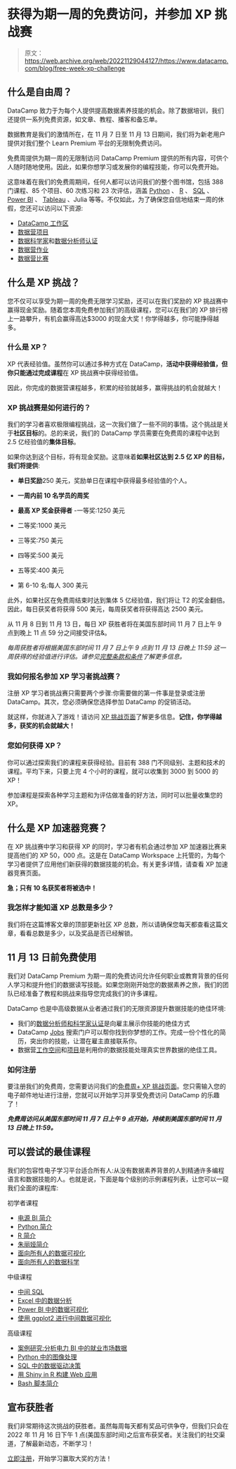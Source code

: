 # 获得为期一周的免费访问，并参加 XP 挑战赛

> 原文：<https://web.archive.org/web/20221129044127/https://www.datacamp.com/blog/free-week-xp-challenge>

## 什么是自由周？

DataCamp 致力于为每个人提供提高数据素养技能的机会。除了数据培训，我们还提供一系列免费资源，如文章、教程、播客和备忘单。

数据教育是我们的激情所在，在 11 月 7 日至 11 月 13 日期间，我们将为新老用户提供对我们整个 Learn Premium 平台的无限制免费访问。

免费周提供为期一周的无限制访问 DataCamp Premium 提供的所有内容，可供个人随时随地使用。因此，如果你想学习或发展你的编程技能，你可以免费开始。

这意味着在我们的免费周期间，任何人都可以访问我们的整个图书馆，包括 388 门课程、85 个项目、60 次练习和 23 次评估，涵盖 [Python](https://web.archive.org/web/20221115185752/https://www.datacamp.com/learn/python) 、 [R](https://web.archive.org/web/20221115185752/https://www.datacamp.com/learn/r) 、 [SQL](https://web.archive.org/web/20221115185752/https://www.datacamp.com/learn/sql) 、 [Power BI](https://web.archive.org/web/20221115185752/https://www.datacamp.com/learn/power-bi) 、 [Tableau](https://web.archive.org/web/20221115185752/https://www.datacamp.com/learn/tableau) 、Julia 等等。不仅如此，为了确保您自信地结束一周的休假，您还可以访问以下资源:

*   [DataCamp 工作区](https://web.archive.org/web/20221115185752/https://www.datacamp.com/workspace)
*   [数据营项目](https://web.archive.org/web/20221115185752/https://www.datacamp.com/projects)
*   [数据科学家](https://web.archive.org/web/20221115185752/https://www.datacamp.com/certification/data-scientist)和[数据分析师认证](https://web.archive.org/web/20221115185752/https://www.datacamp.com/certification/data-analyst)
*   [数据营作业](https://web.archive.org/web/20221115185752/https://www.datacamp.com/data-jobs)
*   [数据营比赛](https://web.archive.org/web/20221115185752/https://www.datacamp.com/data-science-competitions)

## 什么是 XP 挑战？

您不仅可以享受为期一周的免费无限学习奖励，还可以在我们奖励的 XP 挑战赛中赢得现金奖励。随着您本周免费参加我们的高级课程，您可以在我们的 XP 排行榜上一路攀升，有机会赢得高达$3000 的现金大奖！你学得越多，你可能挣得越多。

### 什么是 XP？

XP 代表经验值。虽然你可以通过多种方式在 DataCamp，**活动中获得经验值，但你只能通过完成课程**在 XP 挑战赛中获得经验值。

因此，你完成的数据营课程越多，积累的经验就越多，赢得挑战的机会就越大！

### XP 挑战赛是如何进行的？

我们的学习者喜欢极限编程挑战，这一次我们做了一些不同的事情。这个挑战是关于**社区目标**的。总的来说，我们的 DataCamp 学员需要在免费周的课程中达到 2.5 亿经验值的**集体目标**。

如果你达到这个目标，将有现金奖励。这意味着**如果社区达到 2.5 亿 XP 的目标，我们将提供**:

*   **单日奖励**250 美元，奖励单日在课程中获得最多经验值的个人。
*   **一周内前 10 名学员的周奖**

*   **最高 XP 奖金获得者** -一等奖:1250 美元
*   二等奖:1000 美元
*   三等奖:750 美元
*   四等奖:500 美元
*   五等奖:400 美元
*   第 6-10 名:每人 300 美元

此外，如果社区在免费周结束时达到集体 5 亿经验值，我们将让 T2 的奖金翻倍。因此，每日获奖者将获得 500 美元，每周获奖者将获得高达 2500 美元。

从 11 月 8 日到 11 月 13 日，每日 XP 获胜者将在美国东部时间 11 月 7 日上午 9 点到晚上 11 点 59 分之间接受评估&。

*每周获胜者将根据美国东部时间 11 月 7 日上午 9 点到 11 月 13 日晚上 11:59 这一周获得的经验值进行评估。请参见[完整条款和条件](https://web.archive.org/web/20221115185752/https://support.datacamp.com/hc/en-us/articles/9956139503767)了解更多信息。*

### 我如何报名参加 XP 学习者挑战赛？

注册 XP 学习者挑战赛只需要两个步骤:你需要做的第一件事是登录或注册 DataCamp。其次，您必须确保您选择参加 DataCamp 的促销活动。

就这样，你就进入了游戏！请访问 [XP 挑战页面](https://web.archive.org/web/20221115185752/http://www.datacamp.com/promo/free-week-xp-challenge-2022)了解更多信息。**记住，你学得越多，获奖的机会就越大！**

### 您如何获得 XP？

你可以通过探索我们的课程来获得经验。目前有 388 门不同级别、主题和技术的课程。平均下来，只要上完 4 个小时的课程，就可以收集到 3000 到 5000 的 XP！

参加课程是探索各种学习主题和为评估做准备的好方法，同时可以批量收集您的 XP。

## 什么是 XP 加速器竞赛？

在 XP 挑战赛中学习和获得 XP 的同时，学习者有机会通过参加 XP 加速器比赛来提高他们的 XP 50，000 点。这是在 DataCamp Workspace 上托管的，为每个学习者提供了应用他们新获得的数据技能的机会。有关更多详情，请查看 XP 加速器竞赛页面。

**急；只有 10 名获奖者将被选中！**

### 我怎样才能知道 XP 总数是多少？

我们将在这篇博客文章的顶部更新社区 XP 总数，所以请确保您每天都查看这篇文章，看看总数是多少，以及奖品是否已经解锁。

## 11 月 13 日前免费使用

我们对 DataCamp Premium 为期一周的免费访问允许任何职业或教育背景的任何人学习和提升他们的数据读写技能。如果您刚刚开始您的数据素养之旅，我们的团队已经准备了教程和挑战来指导您完成我们的许多课程。

DataCamp 也是中高级数据从业者通过我们的无限资源提升数据技能的绝佳环境:

*   我们的[数据分析师和科学家认证](https://web.archive.org/web/20221115185752/https://www.datacamp.com/certification)是向雇主展示你技能的绝佳方式
*   DataCamp [Jobs](https://web.archive.org/web/20221115185752/https://www.datacamp.com/data-jobs) 搜索门户可以帮你找到你梦想的工作。完成一份个性化的简历，突出你的技能，让潜在雇主直接联系你。
*   数据营[工作空间](https://web.archive.org/web/20221115185752/https://www.datacamp.com/workspace)和[项目](https://web.archive.org/web/20221115185752/https://www.datacamp.com/projects)是利用你的数据技能处理真实世界数据的绝佳工具。

### 如何注册

要注册我们的免费周，您需要访问我们的[免费周+ XP 挑战页面](https://web.archive.org/web/20221115185752/https://www.datacamp.com/promo/free-week-xp-challenge-2022)。您只需输入您的电子邮件地址进行注册，您就可以开始学习并享受免费访问 DataCamp 的乐趣了！

***免费周访问从美国东部时间 11 月 7 日上午 9 点开始，持续到美国东部时间 11 月 13 日晚上 11:59。***

## 可以尝试的最佳课程

我们的包容性电子学习平台适合所有人:从没有数据素养背景的人到精通许多编程语言和数据技能的人。也就是说，下面是每个级别的示例课程列表，让您可以一窥我们全面的课程库:

初学者课程

*   [电源 BI 简介](https://web.archive.org/web/20221115185752/https://www.datacamp.com/courses/introduction-to-power-bi)
*   [Python 简介](https://web.archive.org/web/20221115185752/https://www.datacamp.com/courses/intro-to-python-for-data-science)
*   [R 简介](https://web.archive.org/web/20221115185752/https://www.datacamp.com/courses/free-introduction-to-r)
*   [朱丽娅简介](https://web.archive.org/web/20221115185752/https://www.datacamp.com/courses/introduction-to-julia)
*   [面向所有人的数据可视化](https://web.archive.org/web/20221115185752/https://www.datacamp.com/courses/data-visualization-for-everyone)
*   [面向所有人的数据科学](https://web.archive.org/web/20221115185752/https://www.datacamp.com/courses/data-science-for-everyone)

中级课程

*   [中间 SQL](https://web.archive.org/web/20221115185752/https://www.datacamp.com/courses/intermediate-sql)
*   [Excel 中的数据分析](https://web.archive.org/web/20221115185752/https://www.datacamp.com/courses/data-analysis-in-excel)
*   [Power BI 中的数据可视化](https://web.archive.org/web/20221115185752/https://www.datacamp.com/courses/data-visualization-in-power-bi)
*   [使用 ggplot2 进行中间数据可视化](https://web.archive.org/web/20221115185752/https://www.datacamp.com/courses/intermediate-data-visualization-with-ggplot2)

高级课程

*   [案例研究:分析电力 BI 中的就业市场数据](https://web.archive.org/web/20221115185752/https://www.datacamp.com/courses/case-study-analyzing-job-market-data-in-power-bi)
*   [Python 中的图像处理](https://web.archive.org/web/20221115185752/https://www.datacamp.com/courses/image-processing-in-python)
*   [SQL 中的数据驱动决策](https://web.archive.org/web/20221115185752/https://www.datacamp.com/courses/data-driven-decision-making-in-sql)
*   [用 Shiny in R 构建 Web 应用](https://web.archive.org/web/20221115185752/https://www.datacamp.com/courses/building-web-applications-with-shiny-in-r)
*   [Bash 脚本简介](https://web.archive.org/web/20221115185752/https://www.datacamp.com/courses/introduction-to-bash-scripting)

## 宣布获胜者

我们非常期待这次挑战的获胜者。虽然每周每天都有奖品可供争夺，但我们只会在 2022 年 11 月 16 日下午 1 点(美国东部时间)之后宣布获奖者。关注我们的社交渠道，了解最新动态，不断学习！

[立即注册](https://web.archive.org/web/20221115185752/https://www.datacamp.com/promo/free-week-xp-challenge-2022)，开始学习赢取大奖的方法！